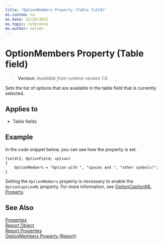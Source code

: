 ```yaml
---
title: "OptionMembers Property (Table field)"
ms.custom: na
ms.date: 12/29/2022
ms.topic: reference
ms.author: solsen
---
```


# OptionMembers Property (Table field)
> **Version**: _Available from runtime version 1.0._

Sets the list of options that are available in the table field that is currently selected. 
  
## Applies to  
  
- Table fields  

## Example

In the code snippet below, you can see how the property is set.

```AL
field(2; OptionField; option)
{
    OptionMembers = "Option with ", "spaces and ", "other symbols!";
}
```

Setting the `OptionMembers` property is necessary to enable the `OptionCaptionML` property. For more information, see [OptionCaptionML Property](devenv-optioncaptionml-property.md).

## See Also

[Properties](devenv-properties.md)  
[Report Object](../devenv-report-object.md)     
[Report Properties](devenv-report-properties.md)   
[OptionMembers Property (Report)](devenv-optionmembers-report-property.md)